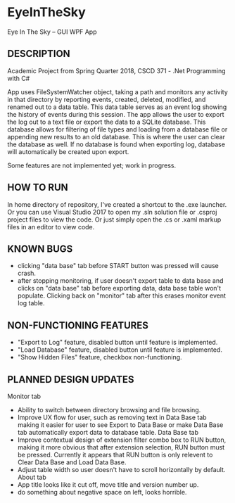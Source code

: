 # EyeInTheSky
Eye In The Sky – GUI WPF App

DESCRIPTION
-----------
Academic Project from Spring Quarter 2018, CSCD 371 - .Net Programming with C#

App uses FileSystemWatcher object, taking a path and monitors any activity in that directory by reporting events, created, deleted, modified, and renamed out to a data table. This data table serves as an event log showing the history of events during this session. The app allows the user to export the log out to a text file or export the data to a SQLite database. This database allows for filtering of file types and loading from a database file or appending new results to an old database. This is where the user can clear the database as well. If no database is found when exporting log, database will automatically be created upon export.

Some features are not implemented yet; work in progress.

HOW TO RUN
----------
In home directory of repository, I've created a shortcut to the .exe launcher. Or you can use Visual Studio 2017 to open my .sln solution file or .csproj project files to view the code. Or just simply open the .cs or .xaml markup files in an editor to view code.

KNOWN BUGS
----------
* clicking "data base" tab before START button was pressed will cause crash.
* after stopping monitoring, if user doesn't export table to data base and clicks on "data base" tab before exporting data, data base table won't populate. Clicking back on "monitor" tab after this erases monitor event log table.

NON-FUNCTIONING FEATURES
------------------------
* "Export to Log" feature, disabled button until feature is implemented.
* "Load Database" feature, disabled button until feature is implemented.
* "Show Hidden Files" feature, checkbox non-functioning.

PLANNED DESIGN UPDATES
----------------------
Monitor tab
* Ability to switch between directory browsing and file browsing.
* Improve UX flow for user, such as removing text in Data Base tab making it easier for user to see Export to Data Base or make Data Base tab automatically export data to database table.
Data Base tab
* Improve contextual design of extension filter combo box to RUN button, making it more obvious that after extension selection, RUN button must be pressed. Currently it appears that RUN button is only relevent to Clear Data Base and Load Data Base.
* Adjust table width so user doesn't have to scroll horizontally by default.
About tab
* App title looks like it cut off, move title and version number up.
* do something about negative space on left, looks horrible.
